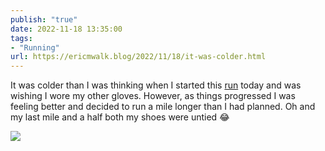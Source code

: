 ```yaml
---
publish: "true"
date: 2022-11-18 13:35:00
tags:
- "Running"
url: https://ericmwalk.blog/2022/11/18/it-was-colder.html
---
```

It was colder than I was thinking when I started this [run](http://www.strava.com/activities/8135844763) today and was wishing I wore my other gloves. However, as things progressed I was feeling better and decided to run a mile longer than I had planned. Oh and my last mile and a half both my shoes were untied 😂

![](https://ericmwalk.blog/uploads/2022/7201c78d13.jpg)